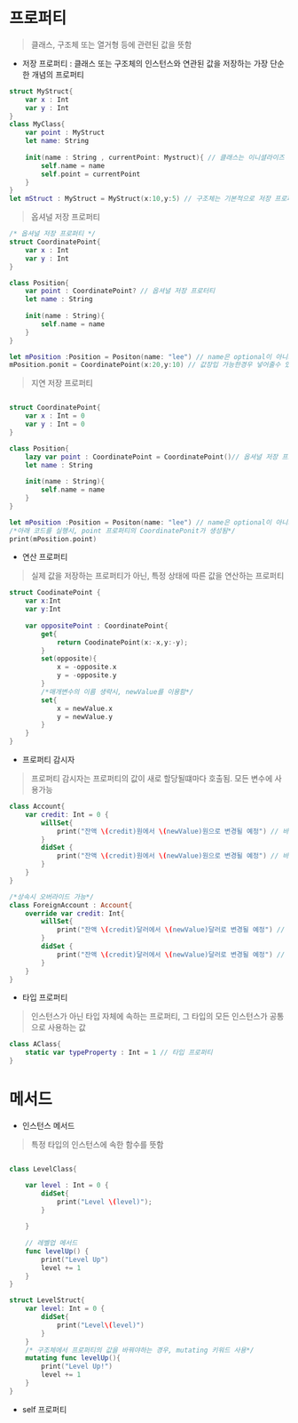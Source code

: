 # 프로퍼티

> 클래스, 구조체 또는 열거형 등에 관련된 값을 뜻함

- 저장 프로퍼티 : 클래스 또는 구조체의 인스턴스와 연관된 값을 저장하는 가장 단순한 개념의 프로퍼티

```swift
struct MyStruct{
    var x : Int
    var y : Int 
}
class MyClass{
    var point : MyStruct
    let name: String
    
    init(name : String , currentPoint: Mystruct){ // 클래스는 이니셜라이즈 클래스 별도생성
        self.name = name
        self.point = currentPoint 
    }
}
let mStruct : MyStruct = MyStruct(x:10,y:5) // 구조체는 기본적으로 저장 프로퍼티를 매겨변수로 가지는 이니셜라이즈가 존대 
```

> 옵셔널 저장 프로퍼티

```swift
/* 옵셔널 저장 프로퍼티 */
struct CoordinatePoint{
    var x : Int
    var y : Int
}

class Position{
    var point : CoordinatePoint? // 옵셔널 저장 프로터티
    let name : String
    
    init(name : String){
        self.name = name
    }
}

let mPosition :Position = Positon(name: "lee") // name은 optional이 아니기때문에 넣어줘야함
mPosition.ponit = CoordinatePoint(x:20,y:10) // 값장입 가능한경우 넣어줄수 있음
```

> 지연 저장 프로퍼티

```swift

struct CoordinatePoint{
    var x : Int = 0
    var y : Int = 0
}

class Position{
    lazy var point : CoordinatePoint = CoordinatePoint()// 옵셔널 저장 프로터티
    let name : String
    
    init(name : String){
        self.name = name
    }
}

let mPosition :Position = Positon(name: "lee") // name은 optional이 아니기때문에 넣어줘야함
/*아래 코드를 실행시, point 프로퍼티의 CoordinatePonit가 생성됨*/
print(mPosition.point)
```

- 연산 프로퍼티

> 실제 값을 저장하는 프로퍼티가 아닌, 특정 상태에 따른 값을 연산하는 프로퍼티

```swift
struct CoodinatePoint {
    var x:Int
    var y:Int
    
    var oppositePoint : CoordinatePoint{
        get{
            return CoodinatePoint(x:-x,y:-y);
        }
        set(opposite){
            x = -opposite.x
            y = -opposite.y
        }
        /*매개변수의 이름 생략시, newValue를 이용함*/
        set{
            x = newValue.x
            y = newValue.y
        }
    }
}
```

- 프로퍼티 감시자 
> 프로퍼티 감시자는 프로퍼티의 값이 새로 할당될떄마다 호출됨. 모든 변수에 사용가능

```swift
class Account{
    var credit: Int = 0 {
        willSet{
            print("잔액 \(credit)원에서 \(newValue)원으로 변경될 예정") // 바뀌기전
        }
        didSet {
            print("잔액 \(credit)원에서 \(newValue)원으로 변경될 예정") // 바뀐후
        }
    }
}

/*상속시 오버라이드 가능*/
class ForeignAccount : Account{
    override var credit: Int{
        willSet{
            print("잔액 \(credit)달러에서 \(newValue)달러로 변경될 예정") // 바뀌기전
        }
        didSet {
            print("잔액 \(credit)달러에서 \(newValue)달러로 변경될 예정") // 바뀐후
        }
    }
}
```

- 타입 프로퍼티

> 인스턴스가 아닌 타입 자체에 속하는 프로퍼티, 그 타입의 모든 인스턴스가 공통으로 사용하는 값

```swift
class AClass{
    static var typeProperty : Int = 1 // 타입 프로퍼티
}
```

# 메서드

- 인스턴스 메서드

> 특정 타입의 인스턴스에 속한 함수를 뜻함

```swift

class LevelClass{

    var level : Int = 0 {
        didSet{
            print("Level \(level)");
        }
        
    }
    
    // 레벨업 메서드
    func levelUp() {
        print("Level Up")
        level += 1
    }
}

struct LevelStruct{
    var level: Int = 0 {
        didSet{
            print("Level\(level)")
        }
    }
    /* 구조체에서 프로퍼티의 값을 바꿔야하는 경우, mutating 키워드 사용*/
    mutating func levelUp(){
        print("Level Up!") 
        level += 1
    }
}
```

- self 프로퍼티 